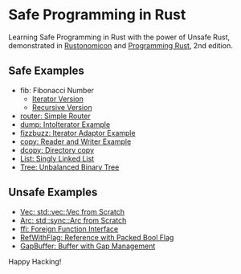 # Safe Programming in Rust

Learning Safe Programming in Rust with the power of Unsafe Rust,
demonstrated in [Rustonomicon] and [Programming Rust], 2nd edition.

## Safe Examples

- fib: Fibonacci Number
  - [Iterator Version](/pr2/ch15/fib2/src/lib.rs)
  - [Recursive Version](/pr2/ch11/fib/src/lib.rs)
- [router: Simple Router](pr2/ch14/router/src/lib.rs)
- [dump: IntoIterator Example](pr2/ch15/dump/src/lib.rs)
- [fizzbuzz: Iterator Adaptor Example](pr2/ch15/fizzbuzz/src/lib.rs)
- [copy: Reader and Writer Example](pr2/ch18/copy/src/lib.rs)
- [dcopy: Directory copy](pr2/ch18/dcopy/src/lib.rs)
- [List: Singly Linked List](nomicon/ch03/list/src/lib.rs)
- [Tree: Unbalanced Binary Tree](nomicon/ch03/tree/src/lib.rs)

## Unsafe Examples

- [Vec: std::vec::Vec from Scratch](nomicon/ch09/vec/src/lib.rs)
- [Arc: std::sync::Arc from Scratch](nomicon/ch10/arc/src/lib.rs)
- [ffi: Foreign Function Interface](nomicon/ch11/ffi/src/main.rs)
- [RefWithFlag: Reference with Packed Bool Flag](pr2/ch22/refwithflag/src/lib.rs)
- [GapBuffer: Buffer with Gap Management](pr2/ch22/gapbuffer/src/lib.rs)

Happy Hacking!

[rustonomicon]: https://doc.rust-lang.org/nomicon/
[programming rust]: https://www.oreilly.com/library/view/programming-rust-2nd/9781492052586/
